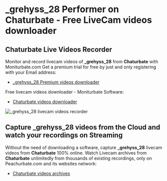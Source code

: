 # _grehyss_28 Performer on Chaturbate - Free LiveCam videos downloader

## Chaturbate Live Videos Recorder

Monitor and record livecam videos of **_grehyss_28** from **Chaturbate** with Moniturbate.com
Get a premium trial for free by just and only registering with your Email address:
* [_grehyss_28 Premium videos downloader](https://moniturbate.com/request-demo-licence-key.html)

Free livecam videos downloader - Moniturbate Software:
* [Chaturbate videos downloader](https://moniturbate.com/moniturbate-download-software.html)

![_grehyss_28 livecam videos recorder](https://peachurnet.com/templates/moniturbate-software.png)


## Capture _grehyss_28 videos from the Cloud and watch your recordings on Streaming

Without the need of downloading a software, capture **_grehyss_28** livecam videos from **Chaturbate** 100% online.
Watch Livecam archives from **Chaturbate** unlimitedly from thousands of existing recordings, only on Peachurbate.com and its websites network:
* [Chaturbate videos archives](https://peachurnet.com/)